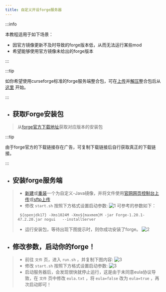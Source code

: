 ```yaml
---
title: 自定义开设forge服务器
---
```

   
:::info

本教程适用于如下场景：

- 因官方镜像更新不及时导致的forge版本低，从而无法运行某些mod
- 希望能够使用官方镜像未给出的forge版本

:::

:::tip

如你希望使用curseforge标准的forge服务端整合包，可在[上传](../11-upload.md)并[解压](../12-zip_unzip.md)整合包后从 [这里](./202-forgeinstall.md#修改参数启动你的forge) 开始。

:::

- ## 获取Forge安装包

>从[forge官方下载地址](https://files.minecraftforge.net/net/minecraftforge/forge/)获取对应版本的安装包

:::tip

由于forge官方的下载链接存在广告，可复制下载链接后自行获取真正的下载链接。

:::

- ## 安装forge服务端

> - [新建](../10-createserver.md)或[重装](../15-reinstall.md)一个为自定义-Java镜像，并将文件使用[官网网页控制台上传](../11-upload.md)或[sftp上传](../30-sftp.md)
> - 修改 `start.sh` 按照下方格式设置启动参数:
> ![1](/img/pages/MCJE-202-forgeinstall-1.png)
> 可参考的参数如下：
> ```
>  ${openjdk17} -Xms1024M -Xmx${maxmem}M -jar Forge-1.20.1-47.2.20.jar nogui   --installServer
> ```
> - 运行安装包，等待出现下图提示时，则你成功安装了forge。
> ![2](/img/pages/MCJE-202-forgeinstall-2.png)
   
- ## 修改参数，启动你的forge！
       
> - 前往 `文件` 页，进入 `run.sh` ，并复制下图内容:
> ![3](/img/pages/MCJE-202-forgeinstall-3.png)
> - 修改 `start.sh` 按照下方格式设置启动参数:
> ![3](/img/pages/MCJE-202-forgeinstall-4.png)
> - 启动服务器后，会发现很快就停止运行，这是由于未同意eula协议导致，在 `文件` 页中修改 `eula.txt` ，将 `eula=false` 改为 `eula=true` ，再次启动即可！
 

